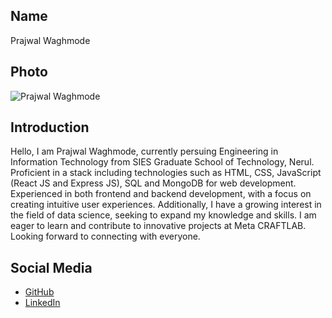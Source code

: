 ## Name
Prajwal Waghmode

## Photo
![Prajwal Waghmode](https://www.google.com/imgres?q=Prajwal%20Waghmode&imgurl=https%3A%2F%2Fmedia.licdn.com%2Fdms%2Fimage%2FC4D03AQFCYu5mwpkAzg%2Fprofile-displayphoto-shrink_200_200%2F0%2F1659884026482%3Fe%3D2147483647%26v%3Dbeta%26t%3DSAMAzSmSjUe8j9s-qijX_e8iHreka5pmAxW13shV5A8&imgrefurl=https%3A%2F%2Fwww.linkedin.com%2Fin%2Fprajwal-waghmode-048571225&docid=YqjoBzdNkhgu-M&tbnid=W5BYxxOWpky3jM&vet=12ahUKEwimnPPCw9CGAxUubfUHHZ9gBEkQM3oECBUQAA..i&w=200&h=200&hcb=2&ved=2ahUKEwimnPPCw9CGAxUubfUHHZ9gBEkQM3oECBUQAA)

## Introduction
Hello, I am Prajwal Waghmode, currently persuing Engineering in Information Technology from SIES Graduate School of Technology, Nerul.
Proficient in a stack including technologies such as HTML, CSS, JavaScript (React JS and Express JS), SQL and MongoDB for web development. Experienced in both frontend and backend development, with a focus on creating intuitive user experiences.
Additionally, I have a growing interest in the field of data science, seeking to expand my knowledge and skills.
I am eager to learn and contribute to innovative projects at Meta CRAFTLAB. Looking forward to connecting with everyone.

## Social Media
- [GitHub](https://github.com/prajwal0211)
- [LinkedIn](https://www.linkedin.com/in/prajwalw02)